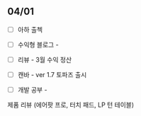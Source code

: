 ## 04/01

- [ ] 아하 출첵 
- [ ] 수익형 블로그 - 
- [ ] 리뷰 - 3월 수익 정산
- [ ] 캔바 - ver 1.7 토파즈 출시
- [ ] 개발 공부 - 


제품 리뷰 (에어팟 프로, 터치 패드, LP 턴 테이블) 
